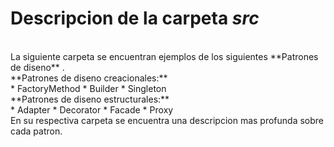 # Descripcion de la carpeta _src_
<br>
La siguiente carpeta se encuentran ejemplos de los siguientes **Patrones de diseno** .
<br>
**Patrones de diseno creacionales:**
<br>
* FactoryMethod
* Builder
* Singleton
<br>
**Patrones de diseno estructurales:**
<br>
* Adapter
* Decorator
* Facade
* Proxy
<br>
En su respectiva carpeta se encuentra una descripcion mas profunda sobre cada patron.
